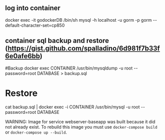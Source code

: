 ## log into container
docker exec -it godockerDB /bin/sh
mysql -h localhost -u gorm -p gorm --default-character-set=cp850

## container sql backup and restore (https://gist.github.com/spalladino/6d981f7b33f6e0afe6bb)
#Backup
docker exec CONTAINER /usr/bin/mysqldump -u root --password=root DATABASE > backup.sql
# Restore
cat backup.sql | docker exec -i CONTAINER /usr/bin/mysql -u root --password=root DATABASE


WARNING: Image for service webserver-baseapp was built because it did not already exist. To rebuild this image you must use `docker-compose build` or `docker-compose up --build`.








